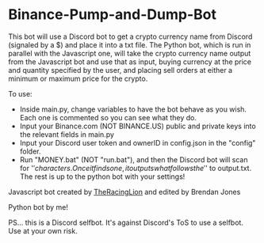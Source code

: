 # Binance-Pump-and-Dump-Bot

This bot will use a Discord bot to get a crypto currency name from Discord (signaled by a $) and place it into a txt file. The Python bot, which is run in parallel with the Javascript one, will take the crypto currency name output from the Javascript bot and use that as input, buying currency at the price and quantity specified by the user, and placing sell orders at either a minimum or maximum price for the crypto.

To use:
- Inside main.py, change variables to have the bot behave as you wish. Each one is commented so you can see what they do.
- Input your Binance.com (NOT BINANCE.US) public and private keys into the relevant fields in main.py
- Input your Discord user token and ownerID in config.json in the "config" folder.
- Run "MONEY.bat" (NOT "run.bat"), and then the Discord bot will scan for '$' characters. Once it finds one, it outputs what follows the '$' to output.txt. The rest is up to the python bot with your settings!

Javascript bot created by [TheRacingLion](https://github.com/TheRacingLion) and edited by Brendan Jones

Python bot by me!

PS... this is a Discord selfbot. It's against Discord's ToS to use a selfbot. Use at your own risk.
